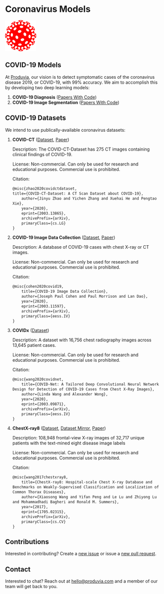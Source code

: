 # Coronavirus Models

![coronavirus-image](coronavirus-image.png)

## COVID-19 Models

At [Produvia](https://produvia.com), our vision is to detect symptomatic cases of the coronavirus disease 2019, or COVID-19, with 99% accuracy. We aim to accomplish this by developing two deep learning models:

1. **COVID-19 Diagnosis** ([Papers With Code](https://paperswithcode.com/task/covid-19-detection))
2. **COVID-19 Image Segmentation** ([Papers With Code](https://paperswithcode.com/task/covid-19-image-segmentation))

## COVID-19 Datasets

We intend to use publically-available coronavirus datasets:

1. **COVID-CT** ([Dataset](https://github.com/UCSD-AI4H/COVID-CT), [Paper](https://arxiv.org/abs/2003.13865))

   Description: The COVID-CT-Dataset has 275 CT images containing clinical findings of COVID-19.

   License: Non-commercial. Can only be used for research and educational purposes. Commercial use is prohibited.

   Citation:

	```
	@misc{zhao2020covidctdataset,
    title={COVID-CT-Dataset: A CT Scan Dataset about COVID-19},
		author={Jinyu Zhao and Yichen Zhang and Xuehai He and Pengtao Xie},
		year={2020},
		eprint={2003.13865},
		archivePrefix={arXiv},
		primaryClass={cs.LG}
	}
   ```

2. **COVID-19 Image Data Collection** ([Dataset](https://github.com/ieee8023/covid-chestxray-dataset), [Paper](https://arxiv.org/abs/2003.11597))

   Description: A database of COVID-19 cases with chest X-ray or CT images.

   License: Non-commercial. Can only be used for research and educational purposes. Commercial use is prohibited.

	Citation:

	```
	@misc{cohen2020covid19,
		title={COVID-19 Image Data Collection},
		author={Joseph Paul Cohen and Paul Morrison and Lan Dao},
		year={2020},
		eprint={2003.11597},
		archivePrefix={arXiv},
		primaryClass={eess.IV}
	}
	```

3. **COVIDx** ([Dataset](https://github.com/lindawangg/COVID-Net))

	Description: A dataset with 16,756 chest radiography images across 13,645 patient cases.

	License: Non-commercial. Can only be used for research and educational purposes. Commercial use is prohibited.
	
	Citation:
	
	```
	@misc{wang2020covidnet,
	    title={COVID-Net: A Tailored Deep Convolutional Neural Network Design for Detection of COVID-19 Cases from Chest X-Ray Images},
	    author={Linda Wang and Alexander Wong},
	    year={2020},
	    eprint={2003.09871},
	    archivePrefix={arXiv},
	    primaryClass={eess.IV}
	}
	```
	
4. **ChestX-ray8** ([Dataset](https://www.kaggle.com/c/rsna-pneumonia-detection-challenge/data), [Dataset Mirror](https://nihcc.app.box.com/v/ChestXray-NIHCC), [Paper](https://arxiv.org/abs/1705.02315))
	
	Description: 108,948 frontal-view X-ray images of 32,717 unique patients with the text-mined eight disease image labels
	
	License: Non-commercial. Can only be used for research and educational purposes. Commercial use is prohibited.
	
	Citation:
	
	```
	@misc{wang2017chestxray8,
	    title={ChestX-ray8: Hospital-scale Chest X-ray Database and Benchmarks on Weakly-Supervised Classification and Localization of Common Thorax Diseases},
	    author={Xiaosong Wang and Yifan Peng and Le Lu and Zhiyong Lu and Mohammadhadi Bagheri and Ronald M. Summers},
	    year={2017},
	    eprint={1705.02315},
	    archivePrefix={arXiv},
	    primaryClass={cs.CV}
	}
	```

## Contributions

Interested in contributing? Create a [new issue](https://github.com/produvia/coronavirus-models/issues/new/choose) or issue a [new pull request](https://github.com/produvia/coronavirus-models/compare).

## Contact

Interested to chat? Reach out at hello@produvia.com and a member of our team will get back to you.
